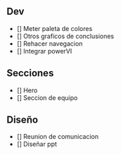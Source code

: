 ## Dev

- [] Meter paleta de colores
- [] Otros graficos de conclusiones
- [] Rehacer navegacion
- [] Integrar powerVI

## Secciones

- [] Hero
- [] Seccion de equipo

## Diseño

- [] Reunion de comunicacion
- [] Diseñar ppt